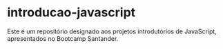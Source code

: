 # introducao-javascript
Este é um repositório designado aos projetos introdutórios de JavaScript, apresentados no Bootcamp Santander.
